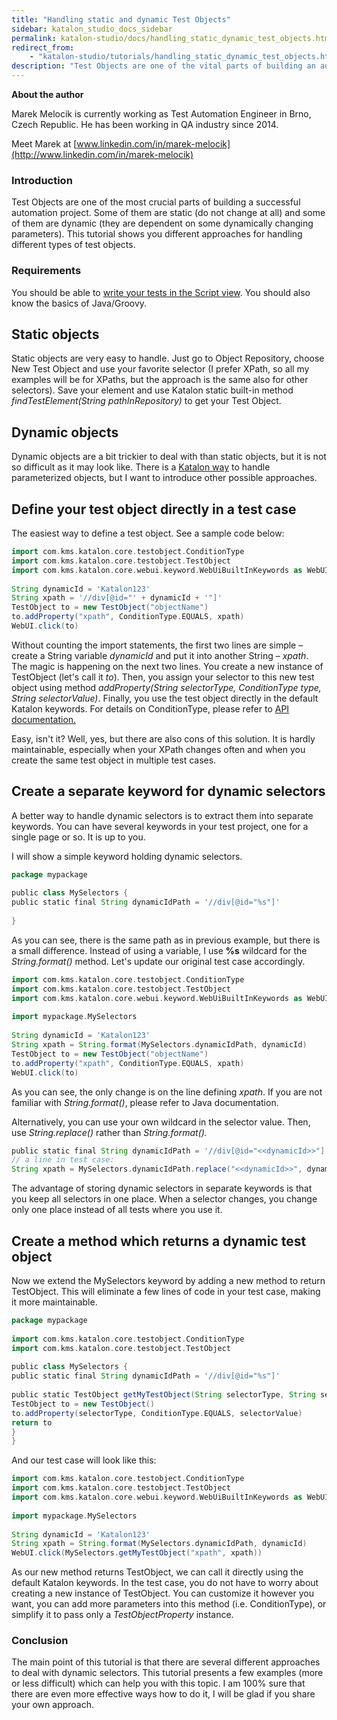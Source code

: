 ```yaml
---
title: "Handling static and dynamic Test Objects"
sidebar: katalon_studio_docs_sidebar
permalink: katalon-studio/docs/handling_static_dynamic_test_objects.html
redirect_from:
    - "katalon-studio/tutorials/handling_static_dynamic_test_objects.html"
description: "Test Objects are one of the vital parts of building an automation project. This tutorial shows the approaches for handling different types of test objects."
---
```


**About the author**

Marek Melocik is currently working as Test Automation Engineer in Brno, Czech Republic. He has been working in QA industry since 2014.

Meet Marek at [www.linkedin.com/in/marek-melocik](http://www.linkedin.com/in/marek-melocik)

### Introduction

Test Objects are one of the most crucial parts of building a successful automation project. Some of them are static (do not change at all) and some of them are dynamic (they are dependent on some dynamically changing parameters). This tutorial shows you different approaches for handling different types of test objects.

### Requirements

You should be able to [write your tests in the Script view](/katalon-studio/tutorials/create-test-case-using-script-mode/). You should also know the basics of Java/Groovy.

Static objects
--------------

Static objects are very easy to handle. Just go to Object Repository, choose New Test Object and use your favorite selector (I prefer XPath, so all my examples will be for XPaths, but the approach is the same also for other selectors). Save your element and use Katalon static built-in method _findTestElement(String pathInRepository)_ to get your Test Object.

Dynamic objects
---------------

Dynamic objects are a bit trickier to deal with than static objects, but it is not so difficult as it may look like. There is a [Katalon way](/pages/viewpage.action?pageId=12419075) to handle parameterized objects, but I want to introduce other possible approaches.

Define your test object directly in a test case
-----------------------------------------------

The easiest way to define a test object. See a sample code below:

```groovy
import com.kms.katalon.core.testobject.ConditionType
import com.kms.katalon.core.testobject.TestObject
import com.kms.katalon.core.webui.keyword.WebUiBuiltInKeywords as WebUI
 
String dynamicId = 'Katalon123'
String xpath = '//div[@id="' + dynamicId + '"]'
TestObject to = new TestObject("objectName")
to.addProperty("xpath", ConditionType.EQUALS, xpath)
WebUI.click(to)

```

Without counting the import statements, the first two lines are simple – create a String variable _dynamicId_ and put it into another String – _xpath_. The magic is happening on the next two lines. You create a new instance of TestObject (let's call it _to_). Then, you assign your selector to this new test object using method _addProperty(String selectorType, ConditionType type, String selectorValue)_. Finally, you use the test object directly in the default Katalon keywords. For details on ConditionType, please refer to [API documentation.](https://api-docs.katalon.com/com/kms/katalon/core/testobject/ConditionType.html)

Easy, isn't it? Well, yes, but there are also cons of this solution. It is hardly maintainable, especially when your XPath changes often and when you create the same test object in multiple test cases.

Create a separate keyword for dynamic selectors
-----------------------------------------------

A better way to handle dynamic selectors is to extract them into separate keywords. You can have several keywords in your test project, one for a single page or so. It is up to you.

I will show a simple keyword holding dynamic selectors.

```groovy
package mypackage
 
public class MySelectors {
public static final String dynamicIdPath = '//div[@id="%s"]'
 
}

```

As you can see, there is the same path as in previous example, but there is a small difference. Instead of using a variable, I use **%s** wildcard for the _String.format()_ method. Let's update our original test case accordingly.

```groovy
import com.kms.katalon.core.testobject.ConditionType
import com.kms.katalon.core.testobject.TestObject
import com.kms.katalon.core.webui.keyword.WebUiBuiltInKeywords as WebUI
 
import mypackage.MySelectors
 
String dynamicId = 'Katalon123'
String xpath = String.format(MySelectors.dynamicIdPath, dynamicId)
TestObject to = new TestObject("objectName")
to.addProperty("xpath", ConditionType.EQUALS, xpath)
WebUI.click(to)

```

As you can see, the only change is on the line defining _xpath_. If you are not familiar with _String.format()_, please refer to Java documentation.

Alternatively, you can use your own wildcard in the selector value. Then, use _String.replace()_ rather than _String.format()._

```groovy
public static final String dynamicIdPath = '//div[@id="<<dynamicId>>"]'
// a line in test case:
String xpath = MySelectors.dynamicIdPath.replace("<<dynamicId>>", dynamicId)

```

The advantage of storing dynamic selectors in separate keywords is that you keep all selectors in one place. When a selector changes, you change only one place instead of all tests where you use it.

Create a method which returns a dynamic test object
---------------------------------------------------

Now we extend the MySelectors keyword by adding a new method to return TestObject. This will eliminate a few lines of code in your test case, making it more maintainable.

```groovy
package mypackage
 
import com.kms.katalon.core.testobject.ConditionType
import com.kms.katalon.core.testobject.TestObject
 
public class MySelectors {
public static final String dynamicIdPath = '//div[@id="%s"]'
 
public static TestObject getMyTestObject(String selectorType, String selectorValue) {
TestObject to = new TestObject()
to.addProperty(selectorType, ConditionType.EQUALS, selectorValue)
return to
}
}

```

And our test case will look like this:

```groovy
import com.kms.katalon.core.testobject.ConditionType
import com.kms.katalon.core.testobject.TestObject
import com.kms.katalon.core.webui.keyword.WebUiBuiltInKeywords as WebUI
 
import mypackage.MySelectors
 
String dynamicId = 'Katalon123'
String xpath = String.format(MySelectors.dynamicIdPath, dynamicId)
WebUI.click(MySelectors.getMyTestObject("xpath", xpath))

```

As our new method returns TestObject, we can call it directly using the default Katalon keywords. In the test case, you do not have to worry about creating a new instance of TestObject. You can customize it however you want, you can add more parameters into this method (i.e. ConditionType), or simplify it to pass only a _TestObjectProperty_ instance.

### Conclusion

The main point of this tutorial is that there are several different approaches to deal with dynamic selectors. This tutorial presents a few examples (more or less difficult) which can help you with this topic. I am 100% sure that there are even more effective ways how to do it, I will be glad if you share your own approach.

